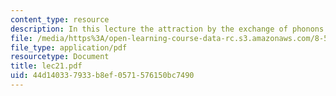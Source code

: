 ```yaml
---
content_type: resource
description: In this lecture the attraction by the exchange of phonons is explained.
file: /media/https%3A/open-learning-course-data-rc.s3.amazonaws.com/8-511-theory-of-solids-i-fall-2004/44d140337933b8ef0571576150bc7490_lec21.pdf
file_type: application/pdf
resourcetype: Document
title: lec21.pdf
uid: 44d14033-7933-b8ef-0571-576150bc7490
---
```

